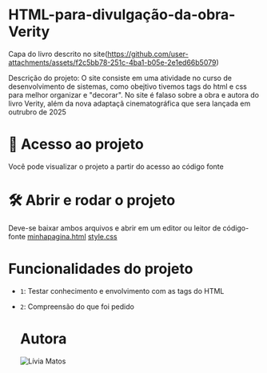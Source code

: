 # HTML-para-divulgação-da-obra-Verity

Capa do livro descrito no site(https://github.com/user-attachments/assets/f2c5bb78-251c-4ba1-b05e-2e1ed66b5079)

Descrição do projeto: O site consiste em uma atividade no curso de desenvolvimento de sistemas, como obejtivo tivemos tags do html e css para melhor organizar e "decorar". No site é falaso sobre a obra e autora do livro Verity, além da nova adaptaçã cinematográfica que sera lançada em outrubro de 2025


# 📁 Acesso ao projeto
Você pode visualizar o projeto a partir do acesso ao código fonte

# 🛠️ Abrir e rodar o projeto
Deve-se baixar ambos arquivos e abrir em um editor ou leitor de código-fonte
[minhapagina.html](https://github.com/user-attachments/files/22432819/minhapagina.html)
[style.css](https://github.com/user-attachments/files/22432821/style.css)



# Funcionalidades do projeto
- `1`: Testar conhecimento e envolvimento com as tags do HTML 
- `2`: Compreensão do que foi pedido

   # Autora
   ![Lívia Matos](https://github.com/user-attachments/assets/fb2127c2-ae09-4e69-b36f-6d86aa3c406c)
